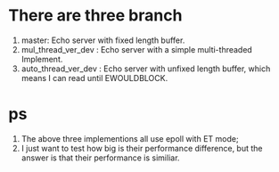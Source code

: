 # There are three branch
1. master: Echo server with fixed length buffer.
2. mul_thread_ver_dev : Echo server with a simple multi-threaded Implement.
3. auto_thread_ver_dev : Echo server with unfixed length buffer, which means I can read until EWOULDBLOCK.

# ps
1. The above three implementions all use epoll with ET mode;
2. I just want to test how big is their performance difference, but the answer is that their performance is similiar.
